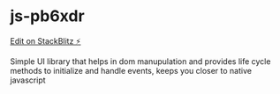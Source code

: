 # js-pb6xdr

[Edit on StackBlitz ⚡️](https://stackblitz.com/edit/js-pb6xdr)

Simple UI library that helps in dom manupulation and provides life cycle methods to initialize and handle events, keeps you closer to native javascript
